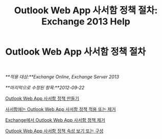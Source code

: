 ﻿---
title: 'Outlook Web App 사서함 정책 절차: Exchange 2013 Help'
TOCTitle: Outlook Web App 사서함 정책 절차
ms:assetid: 2f9fc960-6d0b-472a-a81a-6d8b629b4d5d
ms:mtpsurl: https://technet.microsoft.com/ko-kr/library/JJ674295(v=EXCHG.150)
ms:contentKeyID: 50482796
ms.date: 05/22/2018
mtps_version: v=EXCHG.150
ms.translationtype: MT
---

# Outlook Web App 사서함 정책 절차

 

_**적용 대상:**Exchange Online, Exchange Server 2013_

_**마지막으로 수정된 항목:**2012-09-22_

[Outlook Web App 사서함 정책 만들기](create-an-outlook-web-app-mailbox-policy-exchange-2013-help.md)

[사서함에는 Outlook Web App 사서함 정책 적용 또는 제거](apply-or-remove-an-outlook-web-app-mailbox-policy-on-a-mailbox-exchange-2013-help.md)

[Exchange에서 Outlook Web App 사서함 정책 제거](remove-an-outlook-web-app-mailbox-policy-from-exchange-exchange-2013-help.md)

[Outlook Web App 사서함 정책 속성 보기 또는 구성](view-or-configure-outlook-web-app-mailbox-policy-properties-exchange-2013-help.md)

